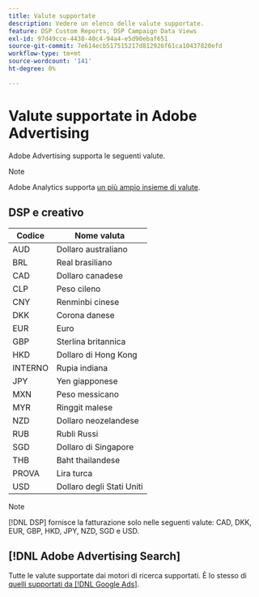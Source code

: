 ```yaml
---
title: Valute supportate
description: Vedere un elenco delle valute supportate.
feature: DSP Custom Reports, DSP Campaign Data Views
exl-id: 97d49cce-4438-40c4-94a4-e5d90ebaf651
source-git-commit: 7e614ecb517515217d812926f61ca10437820efd
workflow-type: tm+mt
source-wordcount: '141'
ht-degree: 0%

---
```


# Valute supportate in Adobe Advertising

Adobe Advertising supporta le seguenti valute.

>[!NOTE]
>
>Adobe Analytics supporta [un più ampio insieme di valute](https://experienceleague.adobe.com/docs/analytics/admin/admin-tools/currency.html).

## DSP e creativo

| Codice | Nome valuta |
| ------ | -------------- |
| AUD | Dollaro australiano |
| BRL | Real brasiliano |
| CAD | Dollaro canadese |
| CLP | Peso cileno |
| CNY | Renminbi cinese |
| DKK | Corona danese |
| EUR | Euro |
| GBP | Sterlina britannica |
| HKD | Dollaro di Hong Kong |
| INTERNO | Rupia indiana |
| JPY | Yen giapponese |
| MXN | Peso messicano |
| MYR | Ringgit malese |
| NZD | Dollaro neozelandese |
| RUB | Rubli Russi |
| SGD | Dollaro di Singapore |
| THB | Baht thailandese |
| PROVA | Lira turca |
| USD | Dollaro degli Stati Uniti |

>[!NOTE]
>
> [!DNL DSP] fornisce la fatturazione solo nelle seguenti valute: CAD, DKK, EUR, GBP, HKD, JPY, NZD, SGD e USD.

## [!DNL Adobe Advertising Search]

Tutte le valute supportate dai motori di ricerca supportati. È lo stesso di [quelli supportati da [!DNL Google Ads]](https://developers.google.com/adwords/api/docs/appendix/codes-formats#currency-codes).
